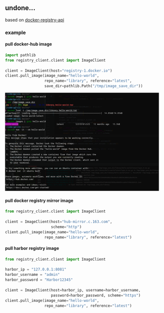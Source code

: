 ## undone...

based on [docker-registry-api](https://docs.docker.com/registry/spec/api/#detail)

### example

#### pull docker-hub image

```python
import pathlib
from registry_client.client import ImageClient

client = ImageClient(host="registry-1.docker.io")
client.pull_image(image_name="hello-world",
                  repo_name="library", reference="latest",
                  save_dir=pathlib.Path("/tmp/image_save_dir"))
```

![run_result](docs/images/sample_run.png)

#### pull docker registry mirror image

```python
from registry_client.client import ImageClient

client = ImageClient(host="hub-mirror.c.163.com",
                     scheme="http")
client.pull_image(image_name="hello-world",
                  repo_name="library", reference="latest")
```

#### pull harbor registry image

```python
from registry_client.client import ImageClient

harbor_ip = "127.0.0.1:8081"
harbor_username = "admin"
harbor_password = "Harbor12345"

client = ImageClient(host=harbor_ip, username=harbor_username,
                     password=harbor_password, scheme="https")
client.pull_image(image_name="hello-world",
                  repo_name="library", reference="latest")
```